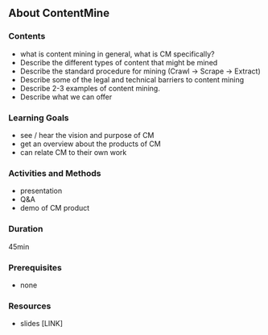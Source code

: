 ## About ContentMine

### Contents
* what is content mining in general, what is CM specifically?
* Describe the different types of content that might be mined
* Describe the standard procedure for mining (Crawl -> Scrape -> Extract)
* Describe some of the legal and technical barriers to content mining
* Describe 2-3 examples of content mining.
* Describe what we can offer


### Learning Goals

* see / hear the vision and purpose of CM
* get an overview about the products of CM
* can relate CM to their own work


### Activities and Methods

* presentation
* Q&A
* demo of CM product


### Duration

45min

### Prerequisites

* none

### Resources

* slides [LINK]